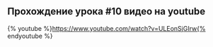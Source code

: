 ## Прохождение урока #10 видео на youtube

{% youtube %}https://www.youtube.com/watch?v=ULEonSjGIrw{% endyoutube %}
